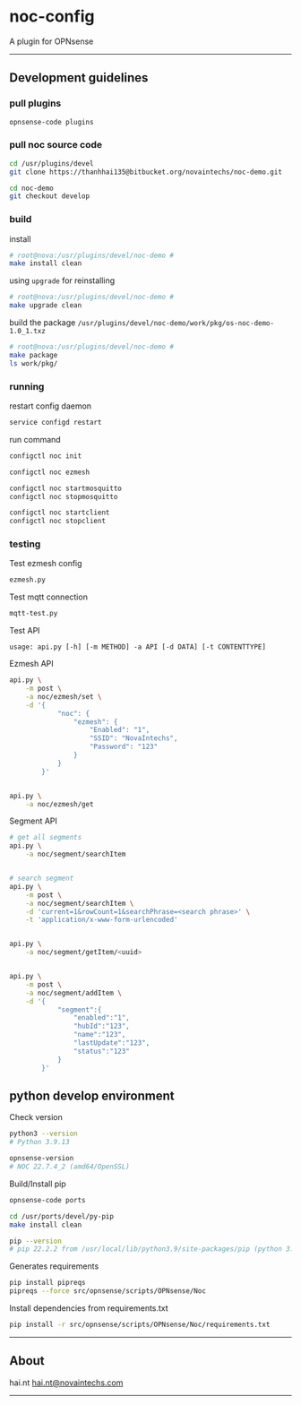 # noc-config

A plugin for OPNsense

---

## Development guidelines

### pull plugins

```sh
opnsense-code plugins

```

### pull noc source code

```sh
cd /usr/plugins/devel
git clone https://thanhhai135@bitbucket.org/novaintechs/noc-demo.git

cd noc-demo
git checkout develop

```

### build

install

```sh
# root@nova:/usr/plugins/devel/noc-demo #
make install clean

```

using `upgrade` for reinstalling

```sh
# root@nova:/usr/plugins/devel/noc-demo #
make upgrade clean

```

build the package `/usr/plugins/devel/noc-demo/work/pkg/os-noc-demo-1.0_1.txz`

```sh
# root@nova:/usr/plugins/devel/noc-demo #
make package
ls work/pkg/

```

### running

restart config daemon

```sh
service configd restart

```

run command

```sh
configctl noc init

configctl noc ezmesh

configctl noc startmosquitto
configctl noc stopmosquitto

configctl noc startclient
configctl noc stopclient

```

### testing

Test ezmesh config

```sh
ezmesh.py

```

Test mqtt connection

```sh
mqtt-test.py

```

Test API

`usage: api.py [-h] [-m METHOD] -a API [-d DATA] [-t CONTENTTYPE]`

Ezmesh API

```sh
api.py \
    -m post \
    -a noc/ezmesh/set \
    -d '{
            "noc": {
                "ezmesh": {
                    "Enabled": "1",
                    "SSID": "NovaIntechs",
                    "Password": "123"
                }
            }
        }'


api.py \
    -a noc/ezmesh/get
```

Segment API

```sh
# get all segments
api.py \
    -a noc/segment/searchItem


# search segment
api.py \
    -m post \
    -a noc/segment/searchItem \
    -d 'current=1&rowCount=1&searchPhrase=<search phrase>' \
    -t 'application/x-www-form-urlencoded'


api.py \
    -a noc/segment/getItem/<uuid>


api.py \
    -m post \
    -a noc/segment/addItem \
    -d '{
            "segment":{
                "enabled":"1",
                "hubId":"123",
                "name":"123",
                "lastUpdate":"123",
                "status":"123"
            }
        }'

```

## python develop environment

Check version

```sh
python3 --version
# Python 3.9.13

opnsense-version
# NOC 22.7.4_2 (amd64/OpenSSL)

```

Build/Install pip

```sh
opnsense-code ports

cd /usr/ports/devel/py-pip
make install clean

pip --version
# pip 22.2.2 from /usr/local/lib/python3.9/site-packages/pip (python 3.9)

```

Generates requirements

```sh
pip install pipreqs
pipreqs --force src/opnsense/scripts/OPNsense/Noc

```

Install dependencies from requirements.txt

```sh
pip install -r src/opnsense/scripts/OPNsense/Noc/requirements.txt

```

---

## About

hai.nt <hai.nt@novaintechs.com>

---
